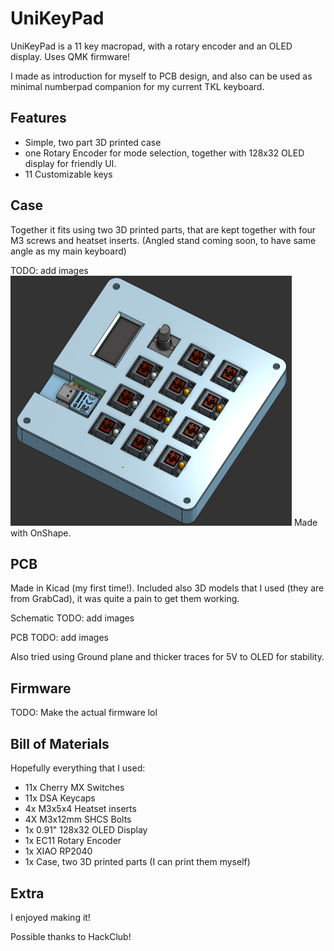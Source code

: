 # UniKeyPad
UniKeyPad is a 11 key macropad, with a rotary encoder and an OLED display. Uses QMK firmware!

I made as introduction for myself to PCB design, and also can be used as minimal numberpad companion for my current TKL keyboard.

## Features
- Simple, two part 3D printed case
- one Rotary Encoder for mode selection, together with 128x32 OLED display for friendly UI.
- 11 Customizable keys

## Case

Together it fits using two 3D printed parts, that are kept together with four M3 screws and heatset inserts.
(Angled stand coming soon, to have same angle as my main keyboard)

TODO: add images
<img src=assets/onshape.png alt="Schematic" width="450"/>
Made with OnShape.

## PCB

Made in Kicad (my first time!). Included also 3D models that I used (they are from GrabCad), it was quite a pain to get them working.

Schematic
TODO: add images

PCB
TODO: add images

Also tried using Ground plane and thicker traces for 5V to OLED for stability.

## Firmware
TODO: Make the actual firmware lol

## Bill of Materials
Hopefully everything that I used:


- 11x Cherry MX Switches
- 11x DSA Keycaps
- 4x M3x5x4 Heatset inserts
- 4X M3x12mm SHCS Bolts
- 1x 0.91" 128x32 OLED Display
- 1x EC11 Rotary Encoder
- 1x XIAO RP2040
- 1x Case, two 3D printed parts (I can print them myself)

## Extra
I enjoyed making it!

Possible thanks to HackClub!
